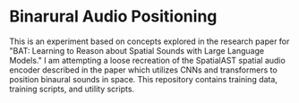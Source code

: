 # Binarural Audio Positioning

This is an experiment based on concepts explored in the research paper for "BAT: Learning to Reason about Spatial Sounds with Large Language Models." I am attempting a loose recreation of the SpatialAST spatial audio encoder described in the paper which utilizes CNNs and transformers to position binaural sounds in space. This repository contains training data, training scripts, and utility scripts. 
